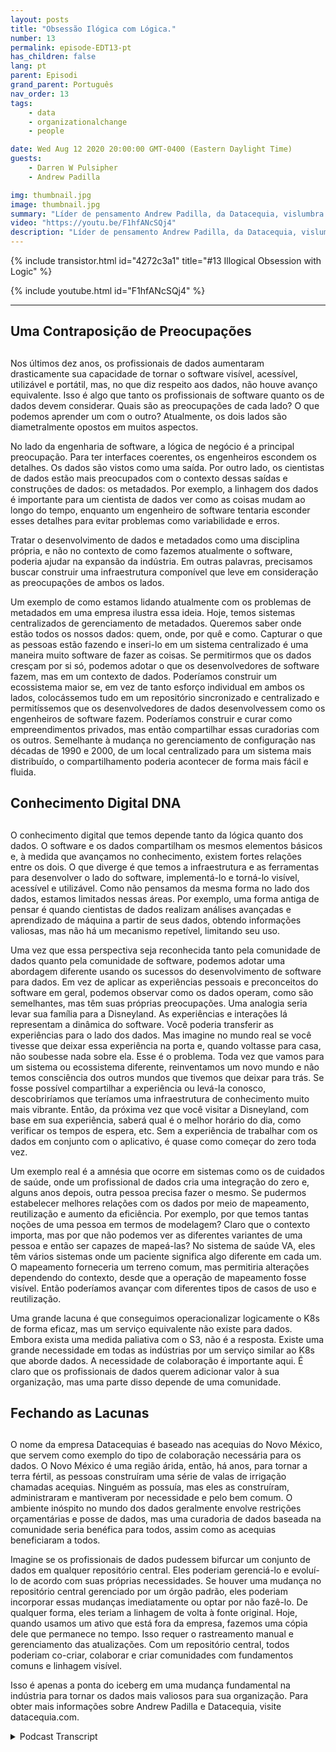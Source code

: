 ```yaml
---
layout: posts
title: "Obsessão Ilógica com Lógica."
number: 13
permalink: episode-EDT13-pt
has_children: false
lang: pt
parent: Episodi
grand_parent: Português
nav_order: 13
tags:
    - data
    - organizationalchange
    - people

date: Wed Aug 12 2020 20:00:00 GMT-0400 (Eastern Daylight Time)
guests:
    - Darren W Pulsipher
    - Andrew Padilla

img: thumbnail.jpg
image: thumbnail.jpg
summary: "Líder de pensamento Andrew Padilla, da Datacequia, vislumbra novos avanços na gestão de dados e colaboração que permitiriam que os dados evoluíssem da mesma forma que o software em termos de visibilidade, acessibilidade, usabilidade e portabilidade. Ele descreve como uma infraestrutura componível abordaria as preocupações tanto de engenheiros de software quanto de cientistas de dados."
video: "https://youtu.be/F1hfANcSQj4"
description: "Líder de pensamento Andrew Padilla, da Datacequia, vislumbra novos avanços na gestão de dados e colaboração que permitiriam que os dados evoluíssem da mesma forma que o software em termos de visibilidade, acessibilidade, usabilidade e portabilidade. Ele descreve como uma infraestrutura componível abordaria as preocupações tanto de engenheiros de software quanto de cientistas de dados."
---
```


<div>
{% include transistor.html id="4272c3a1" title="#13 Illogical Obsession with Logic" %}

{% include youtube.html id="F1hfANcSQj4" %}
</div>

---

## Uma Contraposição de Preocupações <h2>

Nos últimos dez anos, os profissionais de dados aumentaram drasticamente sua capacidade de tornar o software visível, acessível, utilizável e portátil, mas, no que diz respeito aos dados, não houve avanço equivalente. Isso é algo que tanto os profissionais de software quanto os de dados devem considerar. Quais são as preocupações de cada lado? O que podemos aprender um com o outro? Atualmente, os dois lados são diametralmente opostos em muitos aspectos.

No lado da engenharia de software, a lógica de negócio é a principal preocupação. Para ter interfaces coerentes, os engenheiros escondem os detalhes. Os dados são vistos como uma saída. Por outro lado, os cientistas de dados estão mais preocupados com o contexto dessas saídas e construções de dados: os metadados. Por exemplo, a linhagem dos dados é importante para um cientista de dados ver como as coisas mudam ao longo do tempo, enquanto um engenheiro de software tentaria esconder esses detalhes para evitar problemas como variabilidade e erros.

Tratar o desenvolvimento de dados e metadados como uma disciplina própria, e não no contexto de como fazemos atualmente o software, poderia ajudar na expansão da indústria. Em outras palavras, precisamos buscar construir uma infraestrutura componível que leve em consideração as preocupações de ambos os lados.

Um exemplo de como estamos lidando atualmente com os problemas de metadados em uma empresa ilustra essa ideia. Hoje, temos sistemas centralizados de gerenciamento de metadados. Queremos saber onde estão todos os nossos dados: quem, onde, por quê e como. Capturar o que as pessoas estão fazendo e inseri-lo em um sistema centralizado é uma maneira muito software de fazer as coisas. Se permitirmos que os dados cresçam por si só, podemos adotar o que os desenvolvedores de software fazem, mas em um contexto de dados. Poderíamos construir um ecossistema maior se, em vez de tanto esforço individual em ambos os lados, colocássemos tudo em um repositório sincronizado e centralizado e permitíssemos que os desenvolvedores de dados desenvolvessem como os engenheiros de software fazem. Poderíamos construir e curar como empreendimentos privados, mas então compartilhar essas curadorias com os outros. Semelhante à mudança no gerenciamento de configuração nas décadas de 1990 e 2000, de um local centralizado para um sistema mais distribuído, o compartilhamento poderia acontecer de forma mais fácil e fluida.

## Conhecimento Digital DNA <h2>

O conhecimento digital que temos depende tanto da lógica quanto dos dados. O software e os dados compartilham os mesmos elementos básicos e, à medida que avançamos no conhecimento, existem fortes relações entre os dois. O que diverge é que temos a infraestrutura e as ferramentas para desenvolver o lado do software, implementá-lo e torná-lo visível, acessível e utilizável. Como não pensamos da mesma forma no lado dos dados, estamos limitados nessas áreas. Por exemplo, uma forma antiga de pensar é quando cientistas de dados realizam análises avançadas e aprendizado de máquina a partir de seus dados, obtendo informações valiosas, mas não há um mecanismo repetível, limitando seu uso.

Uma vez que essa perspectiva seja reconhecida tanto pela comunidade de dados quanto pela comunidade de software, podemos adotar uma abordagem diferente usando os sucessos do desenvolvimento de software para dados. Em vez de aplicar as experiências pessoais e preconceitos do software em geral, podemos observar como os dados operam, como são semelhantes, mas têm suas próprias preocupações. Uma analogia seria levar sua família para a Disneyland. As experiências e interações lá representam a dinâmica do software. Você poderia transferir as experiências para o lado dos dados. Mas imagine no mundo real se você tivesse que deixar essa experiência na porta e, quando voltasse para casa, não soubesse nada sobre ela. Esse é o problema. Toda vez que vamos para um sistema ou ecossistema diferente, reinventamos um novo mundo e não temos consciência dos outros mundos que tivemos que deixar para trás. Se fosse possível compartilhar a experiência ou levá-la conosco, descobriríamos que teríamos uma infraestrutura de conhecimento muito mais vibrante. Então, da próxima vez que você visitar a Disneyland, com base em sua experiência, saberá qual é o melhor horário do dia, como verificar os tempos de espera, etc. Sem a experiência de trabalhar com os dados em conjunto com o aplicativo, é quase como começar do zero toda vez.

Um exemplo real é a amnésia que ocorre em sistemas como os de cuidados de saúde, onde um profissional de dados cria uma integração do zero e, alguns anos depois, outra pessoa precisa fazer o mesmo. Se pudermos estabelecer melhores relações com os dados por meio de mapeamento, reutilização e aumento da eficiência. Por exemplo, por que temos tantas noções de uma pessoa em termos de modelagem? Claro que o contexto importa, mas por que não podemos ver as diferentes variantes de uma pessoa e então ser capazes de mapeá-las? No sistema de saúde VA, eles têm vários sistemas onde um paciente significa algo diferente em cada um. O mapeamento forneceria um terreno comum, mas permitiria alterações dependendo do contexto, desde que a operação de mapeamento fosse visível. Então poderíamos avançar com diferentes tipos de casos de uso e reutilização.

Uma grande lacuna é que conseguimos operacionalizar logicamente o K8s de forma eficaz, mas um serviço equivalente não existe para dados. Embora exista uma medida paliativa com o S3, não é a resposta. Existe uma grande necessidade em todas as indústrias por um serviço similar ao K8s que aborde dados. A necessidade de colaboração é importante aqui. É claro que os profissionais de dados querem adicionar valor à sua organização, mas uma parte disso depende de uma comunidade.

## Fechando as Lacunas <h2>

O nome da empresa Datacequias é baseado nas acequias do Novo México, que servem como exemplo do tipo de colaboração necessária para os dados. O Novo México é uma região árida, então, há anos, para tornar a terra fértil, as pessoas construíram uma série de valas de irrigação chamadas acequias. Ninguém as possuía, mas eles as construíram, administraram e mantiveram por necessidade e pelo bem comum. O ambiente inóspito no mundo dos dados geralmente envolve restrições orçamentárias e posse de dados, mas uma curadoria de dados baseada na comunidade seria benéfica para todos, assim como as acequias beneficiaram a todos.

Imagine se os profissionais de dados pudessem bifurcar um conjunto de dados em qualquer repositório central. Eles poderiam gerenciá-lo e evoluí-lo de acordo com suas próprias necessidades. Se houver uma mudança no repositório central gerenciado por um órgão padrão, eles poderiam incorporar essas mudanças imediatamente ou optar por não fazê-lo. De qualquer forma, eles teriam a linhagem de volta à fonte original. Hoje, quando usamos um ativo que está fora da empresa, fazemos uma cópia dele que permanece no tempo. Isso requer o rastreamento manual e gerenciamento das atualizações. Com um repositório central, todos poderiam co-criar, colaborar e criar comunidades com fundamentos comuns e linhagem visível.

Isso é apenas a ponta do iceberg em uma mudança fundamental na indústria para tornar os dados mais valiosos para sua organização. Para obter mais informações sobre Andrew Padilla e Datacequia, visite datacequia.com.



<details>
<summary> Podcast Transcript </summary>

<p></p>

</details>
